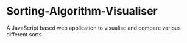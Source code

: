 # Sorting-Algorithm-Visualiser
A JavaScript based web application to visualise and compare various different sorts
